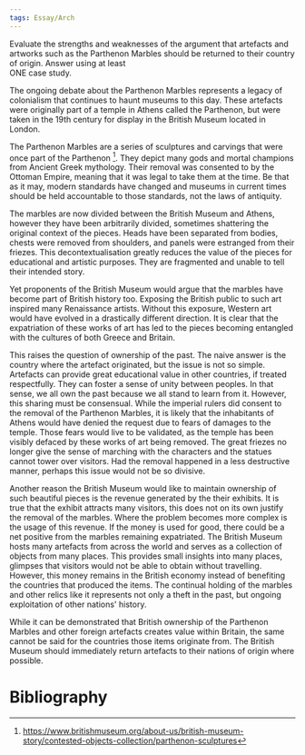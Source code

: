 ```yaml
---
tags: Essay/Arch
---
```


Evaluate the strengths and weaknesses of the argument that artefacts and artworks such as the Parthenon Marbles should be returned to their country of origin. Answer using at least  
ONE case study.  

The ongoing debate about the Parthenon Marbles represents a legacy of colonialism that continues to haunt museums to this day. These artefacts were originally part of a temple in Athens called the Parthenon, but were taken in the 19th century for display in the British Museum located in London. 

The Parthenon Marbles are a series of sculptures and carvings that were once part of the Parthenon [^1]. They depict many gods and mortal champions from Ancient Greek mythology. Their removal was consented to by the Ottoman Empire, meaning that it was legal to take them at the time. Be that as it may, modern standards have changed and museums in current times should be held accountable to those standards, not the laws of antiquity. 

The marbles are now divided between the British Museum and Athens, however they have been arbitrarily divided, sometimes shattering the original context of the pieces. Heads have been separated from bodies, chests were removed from shoulders, and panels were estranged from their friezes. This decontextualisation greatly reduces the value of the pieces for educational and artistic purposes. They are fragmented and unable to tell their intended story.

Yet proponents of the British Museum would argue that the marbles have become part of British history too. Exposing the British public to such art inspired many Renaissance artists. Without this exposure, Western art would have evolved in a drastically different direction. It is clear that the expatriation of these works of art has led to the pieces becoming entangled with the cultures of both Greece and Britain.

This raises the question of ownership of the past. The naive answer is the country where the artefact originated, but the issue is not so simple. Artefacts can provide great educational value in other countries, if treated respectfully. They can foster a sense of unity between peoples. In that sense, we all own the past because we all stand to learn from it. However, this sharing must be consensual. While the imperial rulers did consent to the removal of the Parthenon Marbles, it is likely that the inhabitants of Athens would have denied the request due to fears of damages to the temple. Those fears would live to be validated, as the temple has been visibly defaced by these works of art being removed. The great friezes no longer give the sense of marching with the characters and the statues cannot tower over visitors. Had the removal happened in a less destructive manner, perhaps this issue would not be so divisive.

Another reason the British Museum would like to maintain ownership of such beautiful pieces is the revenue generated by the their exhibits. It is true that the exhibit attracts many visitors, this does not on its own justify the removal of the marbles. Where the problem becomes more complex is the usage of this revenue. If the money is used for good, there could be a net positive from the marbles remaining expatriated. The British Museum hosts many artefacts from across the world and serves as a collection of objects from many places. This provides small insights into many places, glimpses that visitors would not be able to obtain without travelling. However, this money remains in the British economy instead of benefiting the countries that produced the items. The continual holding of the marbles and other relics like it represents not only a theft in the past, but ongoing exploitation of other nations' history.

While it can be demonstrated that British ownership of the Parthenon Marbles and other foreign artefacts creates value within Britain, the same cannot be said for the countries those items originate from. The British Museum should immediately return artefacts to their nations of origin where possible.

# Bibliography
[^1]: https://www.britishmuseum.org/about-us/british-museum-story/contested-objects-collection/parthenon-sculptures